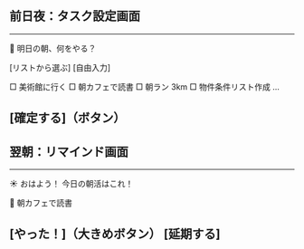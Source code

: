 ## 前日夜：タスク設定画面

---------------------------------
🌙 明日の朝、何をやる？

[リストから選ぶ]   [自由入力]

□ 美術館に行く
□ 朝カフェで読書
□ 朝ラン 3km
□ 物件条件リスト作成
...

[確定する]（ボタン）
---------------------------------

## 翌朝：リマインド画面

---------------------------------
☀️ おはよう！ 今日の朝活はこれ！

📌 朝カフェで読書

[やった！]（大きめボタン）
[延期する]
---------------------------------

